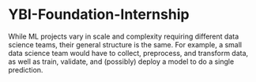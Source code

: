 # YBI-Foundation-Internship
While ML projects vary in scale and complexity requiring different data science teams, their general structure is the same. For example, a small data science team would have to collect, preprocess, and transform data, as well as train, validate, and (possibly) deploy a model to do a single prediction.
